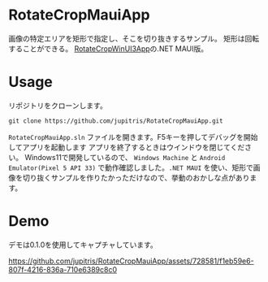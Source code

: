 # RotateCropMauiApp
画像の特定エリアを矩形で指定し、そこを切り抜きするサンプル。 矩形は回転することができる。
[RotateCropWinUI3App](https://github.com/jupitris/RotateCropWinUI3App)の.NET MAUI版。

# Usage

リポジトリをクローンします。

```
git clone https://github.com/jupitris/RotateCropMauiApp.git
```

`RotateCropMauiApp.sln` ファイルを開きます。F5キーを押してデバッグを開始してアプリを起動します アプリを終了するときはウインドウを閉じてください。
Windows11で開発しているので、 `Windows Machine` と `Android Emulator(Pixel 5 API 33)` で動作確認しました。`.NET MAUI` を使い、矩形で画像を切り抜くサンプルを作りたかっただけなので、挙動のおかしな点があります。

# Demo

デモは0.1.0を使用してキャプチャしています。

https://github.com/jupitris/RotateCropMauiApp/assets/728581/f1eb59e6-807f-4216-836a-710e6389c8c0

